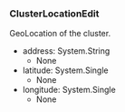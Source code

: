 ### ClusterLocationEdit
GeoLocation of the cluster.

- address: System.String
  - None
- latitude: System.Single
  - None
- longitude: System.Single
  - None
